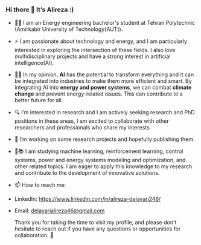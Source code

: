 ### Hi there 👋 It’s Alireza :) 

- 👨‍🎓 I am an Energy engineering bachelor's student at Tehran Polytechnic (Amirkabir University of Technology(AUT)).
- ⚡️ I am passionate about technology and energy, and I am particularly interested in exploring the intersection of these fields. I also love multidisciplinary projects and have a strong interest in artificial intelligence(AI).
- 🧠🤖 In my opinion, **AI** has the potential to transform everything and it can be integrated into industries to make them more efficient and smart. By integrating AI into **energy and power systems**, we can combat **climate change** and prevent energy-related issues. This can contribute to a better future for all.
- 🔍 I’m interested in research and I am actively seeking research and PhD positions in these areas, I am excited to collaborate with other researchers and professionals who share my interests. 
- 🔭 I’m working on some research projects and hopefully publishing them.
- 🌱📚 I am studying machine learning, reinforcement learning, control systems, power and energy systems modeling and optimization, and other related topics. I am eager to apply this knowledge to my research and contribute to the development of innovative solutions. 
- 📫 How to reach me:
- LinkedIn: https://www.linkedin.com/in/alireza-delavari246/
- Email: delavarialireza46@gmail.com


  Thank you for taking the time to visit my profile, and please don't hesitate to reach out if you have any questions or opportunities for collaboration. 🤝
